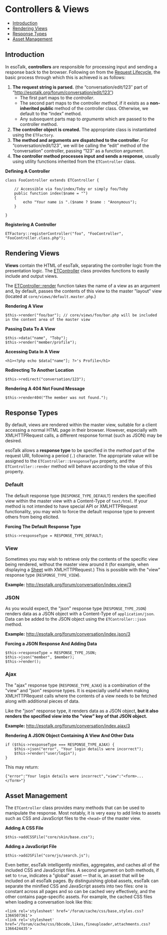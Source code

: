# Controllers & Views

- [Introduction](#introduction)
- [Rendering Views](#views)
- [Response Types](#response-types)
- [Asset Management](#assets)

## Introduction

In esoTalk, **controllers** are responsible for processing input and sending a response back to the browser. Following on from the [Request Lifecycle](/docs/framework#request-lifecycle), the basic process through which this is achieved is as follows:

1. **The request string is parsed.** (the “conversation/edit/123″ part of “http://esotalk.org/forum/conversation/edit/123″)
	- The first part maps to the *controller*.
	- The second part maps to the controller *method*, if it exists as a **non-inherited public** method of the controller class. Otherwise, we default to the “index” method.
	- Any subsequent parts map to *arguments* which are passed to the controller method.
2. **The controller object is created.** The appropriate class is instantiated using the `ETFactory`.
3. **The method and arguments are dispatched to the controller.** For “conversation/edit/123″, we will be calling the “edit” method of the “conversation” controller, passing “123″ as a function argument.
4. **The controller method processes input and sends a response**, usually using utility functions inherited from the `ETController` class.

**Defining A Controller**

	class FooController extends ETController {
	
		// Accessible via foo/index/Toby or simply foo/Toby
		public function index($name = "")
		{
			echo "Your name is ".($name ? $name : "Anonymous");
		}

	}
	
**Registering A Controller**

	ETFactory::registerController("foo", "FooController", "FooController.class.php");

<a name="views"></a>
## Rendering Views

**Views** contain the HTML of esoTalk, separating the controller logic from the presentation logic. The [ETController](/api/class-ETController.html) class provides functions to easily include and output views.

The [ETController::render](/api/class-ETController.html#_render) function takes the name of a view as an argument and, by default, passes the contents of this view to the master "layout" view (located at `core/views/default.master.php`.)

**Rendering A View**

	$this->render("foo/bar"); // core/views/foo/bar.php will be included in the content area of the master view
	
**Passing Data To A View**

	$this->data("name", "Toby");
	$this->render("member/profile");

**Accessing Data In A View**

	<h1><?php echo $data["name"]; ?>'s Profile</h1>

**Redirecting To Another Location**

	$this->redirect("conversation/123");

**Rendering A 404 Not Found Message**
	
	$this->render404("The member was not found.");

<a name="response-types"></a>
## Response Types

By default, views are rendered within the master view, suitable for a client accessing a normal HTML page in their browser. However, especially with XMLHTTPRequest calls, a different response format (such as JSON) may be desired.

esoTalk allows a **response type** to be specified in the *method* part of the request URI, following a period (`.`) character. The appropriate value will be assigned to the `ETController::$responseType` property, and the `ETController::render` method will behave according to the value of this property.

### Default

The default response type (`RESPONSE_TYPE_DEFAULT`) renders the specified view within the master view with a Content-Type of `text/html`. If your method is not intended to have special API or XMLHTTPRequest functionality, you may wish to force the default response type to prevent others from being elicited.

**Forcing The Default Response Type**

	$this->responseType = RESPONSE_TYPE_DEFAULT;

### View

Sometimes you may wish to retrieve only the contents of the specific view being rendered, without the master view around it (for example, when displaying a [Sheet](/docs/javascript#sheets) with XMLHTTPRequest.) This is possible with the "view" response type (`RESPONSE_TYPE_VIEW`).

**Example:** <http://esotalk.org/forum/conversation/index.view/3>

### JSON

As you would expect, the "json" response type (`RESPONSE_TYPE_JSON`) renders data as a JSON object with a Content-Type of `application/json`. Data can be added to the JSON object using the `ETController::json` method.

**Example:** <http://esotalk.org/forum/conversation/index.json/3>

**Forcing a JSON Response And Adding Data**

	$this->responseType = RESPONSE_TYPE_JSON;
	$this->json("member", $member);
	$this->render();

### Ajax

The "ajax" response type (`RESPONSE_TYPE_AJAX`) is a combination of the "view" and "json" response types. It is especially useful when making XMLHTTPRequest calls where the contents of a view needs to be fetched along with additional pieces of data.

Like the "json" response type, it renders data as a JSON object, **but it also renders the specified view into the "view" key of that JSON object.**

**Example:** <http://esotalk.org/forum/conversation/index.ajax/3>

**Rendering A JSON Object Containing A View And Other Data**

	if ($this->responseType === RESPONSE_TYPE_AJAX) {
		$this->json("error", "Your login details were incorrect");
		$this->render("user/login");
	}
	
This may return:

	{"error":"Your login details were incorrect","view":"<form>...</form>"}

<a name="assets"></a>
## Asset Management

The `ETController` class provides many methods that can be used to manipulate the response. Most notably, it is very easy to add links to assets such as CSS and JavaScript files to the `<head>` of the master view.

**Adding A CSS File**

	$this->addCSSFile("core/skin/base.css");
	
**Adding a JavaScript File**

	$this->addJSFile("core/js/search.js");
	
Even better, esoTalk intelligently minifies, aggregates, and caches all of the included CSS and JavaScript files. A second argument on both methods, if set to `true`, indicates a "global" asset — that is, an asset that will be included on all esoTalk pages. By distinguishing global assets, esoTalk can separate the minified CSS and JavaScript assets into two files: one is constant across all pages and so can be cached very effectively, and the other contains page-specific assets. For example, the cached CSS files when loading a conversation look like this:

	<link rel='stylesheet' href='/forum/cache/css/base,styles.css?1366507361'>
	<link rel='stylesheet' href='/forum/cache/css/bbcode,likes,fineuploader,attachments.css?1366424435'>
